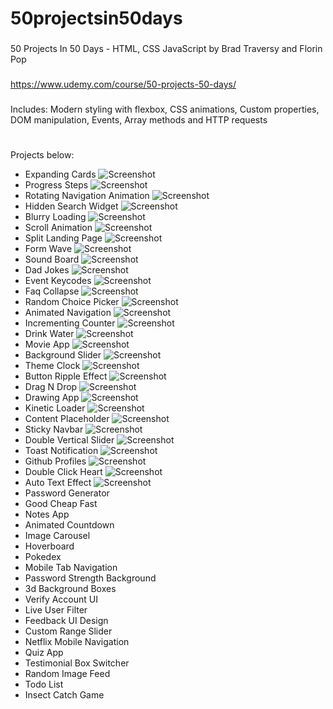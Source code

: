 # 50projectsin50days

###

50 Projects In 50 Days - HTML, CSS JavaScript by Brad Traversy and Florin Pop

###

https://www.udemy.com/course/50-projects-50-days/

###

Includes: Modern styling with flexbox, CSS animations, Custom properties, DOM manipulation, Events, Array methods and HTTP requests

#

Projects below:

- Expanding Cards
  ![Screenshot](screenshots/01.png)
- Progress Steps
  ![Screenshot](screenshots/02.png)
- Rotating Navigation Animation
  ![Screenshot](screenshots/03.png)
- Hidden Search Widget
  ![Screenshot](screenshots/04.png)
- Blurry Loading
  ![Screenshot](screenshots/05.png)
- Scroll Animation
  ![Screenshot](screenshots/06.png)
- Split Landing Page
  ![Screenshot](screenshots/07.png)
- Form Wave
  ![Screenshot](screenshots/08.png)
- Sound Board
  ![Screenshot](screenshots/09.png)
- Dad Jokes
  ![Screenshot](screenshots/10.png)
- Event Keycodes
  ![Screenshot](screenshots/11.png)
- Faq Collapse
  ![Screenshot](screenshots/12.png)
- Random Choice Picker
  ![Screenshot](screenshots/13.png)
- Animated Navigation
  ![Screenshot](screenshots/14.png)
- Incrementing Counter
  ![Screenshot](screenshots/15.png)
- Drink Water
  ![Screenshot](screenshots/16.png)
- Movie App
  ![Screenshot](screenshots/17.png)
- Background Slider
  ![Screenshot](screenshots/18.png)
- Theme Clock
  ![Screenshot](screenshots/19.png)
- Button Ripple Effect
  ![Screenshot](screenshots/20.png)
- Drag N Drop
  ![Screenshot](screenshots/21.png)
- Drawing App
  ![Screenshot](screenshots/22.png)
- Kinetic Loader
  ![Screenshot](screenshots/23.png)
- Content Placeholder
  ![Screenshot](screenshots/24.png)
- Sticky Navbar
  ![Screenshot](screenshots/25.png)
- Double Vertical Slider
  ![Screenshot](screenshots/26.png)
- Toast Notification
  ![Screenshot](screenshots/27.png)
- Github Profiles
  ![Screenshot](screenshots/28.png)
- Double Click Heart
  ![Screenshot](screenshots/29.png)
- Auto Text Effect
  ![Screenshot](screenshots/30.png)
- Password Generator
- Good Cheap Fast
- Notes App
- Animated Countdown
- Image Carousel
- Hoverboard
- Pokedex
- Mobile Tab Navigation
- Password Strength Background
- 3d Background Boxes
- Verify Account UI
- Live User Filter
- Feedback UI Design
- Custom Range Slider
- Netflix Mobile Navigation
- Quiz App
- Testimonial Box Switcher
- Random Image Feed
- Todo List
- Insect Catch Game
